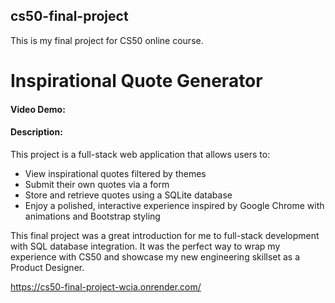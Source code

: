 ## cs50-final-project
This is my final project for CS50 online course.

# Inspirational Quote Generator
#### Video Demo:  <URL HERE>
#### Description:
This project is a full-stack web application that allows users to:

- View inspirational quotes filtered by themes
- Submit their own quotes via a form
- Store and retrieve quotes using a SQLite database
- Enjoy a polished, interactive experience inspired by Google Chrome with animations and Bootstrap styling

This final project was a great introduction for me to full-stack development with SQL database integration. It was the perfect way to wrap my experience with CS50 and showcase my new engineering skillset as a Product Designer.

https://cs50-final-project-wcia.onrender.com/
